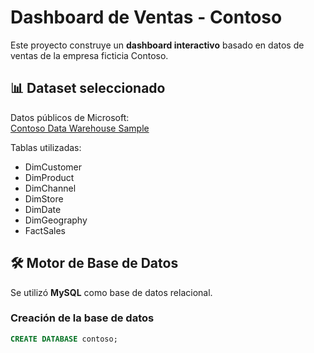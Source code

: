 # Dashboard de Ventas - Contoso

Este proyecto construye un **dashboard interactivo** basado en datos de ventas de la empresa ficticia Contoso.

## 📊 Dataset seleccionado
Datos públicos de Microsoft:  
[Contoso Data Warehouse Sample](https://github.com/Microsoft/sql-server-samples/tree/master/samples/databases/contoso-data-warehouse)

Tablas utilizadas:
- DimCustomer
- DimProduct
- DimChannel
- DimStore
- DimDate
- DimGeography
- FactSales

## 🛠️ Motor de Base de Datos
Se utilizó **MySQL** como base de datos relacional.

### Creación de la base de datos
```sql
CREATE DATABASE contoso;
